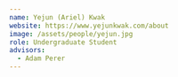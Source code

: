 ```yaml
---
name: Yejun (Ariel) Kwak
website: https://www.yejunkwak.com/about
image: /assets/people/yejun.jpg
role: Undergraduate Student
advisors:
  - Adam Perer
---
```

